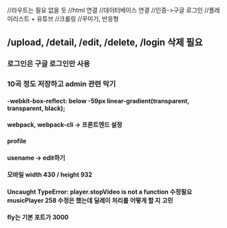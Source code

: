 //라우트는 필요 없을 듯
//html 연결
//데이터베이스 연결
//인증->구글 로그인
//플레이리스트 + 유튜브
//크롤링
//꾸미기, 반응형

## /upload, /detail, /edit, /delete, /login 삭제 필요

### 로그인은 구글 로그인만 사용

### 10곡 정도 저장하고 admin 관련 막기

#### -webkit-box-reflect: below -59px linear-gradient(transparent, transparent, black);

#### webpack, webpack-cli -> 프론트엔드 설정

#### profile

#### usename -> edit하기

#### 모바일 width 430 / height 932

#### Uncaught TypeError: player.stopVideo is not a function 수정필요 musicPlayer 258 수정은 했는데 딜레이 처리를 어떻게 할 지 고민

#### fly는 기본 포트가 3000
